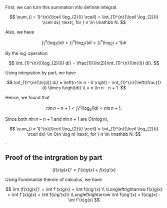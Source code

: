 First, we can turn this summation into definite integral.

$$
\sum_{i = 1}^{n}{\lceil \log_{2}{i} \rceil} = \int_{1}^{n}{\lceil \log_{2}{i} \rceil dx} \text{, for } n \in \mathbb N.
$$

Also, we have

$$
\int_{1}^{n}{(\log_{2}{i}) di} < \int_{1}^{n}{\lceil \log_{2}{i} \rceil di} < \int_{1}^{n}{(\log_{2}{i} + 1) di}
$$

By the $\log$ operation

$$
\int_{1}^{n}{(\log_{2}{i}) di} = \frac{1}{\ln(2)}\int_{1}^{n}{\ln{(i)} di}.
$$

Using integration by part, we have

$$
\int_{1}^{n}{\ln{(i)} di} = \left(n \ln n - 0 \right) - \int_{1}^{n}{\left(\frac{1}{i} \times i\right)di} \\ 
= n \ln n - n + 1.
$$

Hence, we found that

$$
n \ln n - n + 1 < \int_{1}^{n}{\lceil \log_{2}{i} \rceil di} < n \ln n + 1.
$$

Since both $n \ln n - n + 1$ and $n \ln n + 1$ are $O(n \log n)$, 

$$
\sum_{i = 1}^{n}{\lceil \log_{2}{i} \rceil} = \int_{1}^{n}{\lceil \log_{2}{i} \rceil dx} \in O(n \log n) \text{, for } n \in \mathbb N.
$$.

## Proof of the intrgration by part

$$
(f(x)g(x))' = f'(x)g(x) + f(x)g'(x)
$$

Using Fundmantal therom of calculus, we have

$$
\int (f(x)g(x))' = \int f'(x)g(x) + \int f(x)g'(x) \\
\Longleftrightarrow f(x)g(x) = \int f'(x)g(x) +  \int f(x)g'(x)\\
\Longleftrightarrow \int f(x)g'(x) = f(x)g(x) - \int f'(x)g(x)
$$

